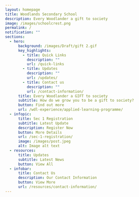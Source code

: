 ```yaml
---
layout: homepage
title: Woodlands Secondary School
description: Every Woodlander a gift to society
image: /images/schoolcrest.png
permalink: /
notification: ""
sections:
  - hero:
      background: /images/Draft/gift 2.gif
      key_highlights:
        - title: Quick Links
          description: ""
          url: /quick-links
        - title: Updates
          description: ""
          url: /updates/
        - title: Contact us
          description: ""
          url: /contact-information/
      title: Every Woodlander a GIFT to society
      subtitle: How do we grow you to be a gift to society?
      button: Find out more
      url: /wdl-experience/applied-learning-programme/
  - infopic:
      title: Sec 1 Registration
      subtitle: Latest Update
      description: Register Now
      button: More Details
      url: /sec-1-registration/
      image: /images/post.jpeg
      alt: Image alt text
  - resources:
      title: Updates
      subtitle: Latest News
      button: View All
  - infobar:
      title: Contact Us
      description: Our Contact Information
      button: View More
      url: /resources/contact-information/
---
```

